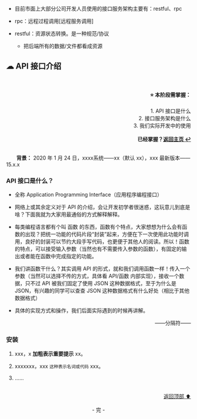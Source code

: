 
+ 目前市面上大部分公司开发人员使用的接口服务架构主要有：restful、rpc

+ rpc：远程过程调用\[远程服务调用\]

+ restful：资源状态转换。是一种规范/协议

    + 把后端所有的数据/文件都看成资源
<a name="head"></a>
## ☁ API 接口介绍

<br>
<div align=right>
    <h4>⭐ 本阶段需掌握：</h4>
    1. API 接口是什么<br>
    2. 接口服务架构是什么<br>
    3. 我们实际开发中的使用<br>
    <br>
    <b>已经掌握？<a href="/README.md">返回主页 ↩</a></b>
</div>
<br>

&emsp;&emsp;**背景：** 2020 年 1 月 24 日，xxxx系统——xx（默认 xx），xxx 最新版本——15.x.x

### API 接口是什么？

+ 全称 Application Programming Interface（应用程序编程接口）

+ 网络上或其余定义对于 API 的介绍，会让开发初学者很迷惑，这玩意儿到底是啥？下面我就为大家用最通俗的方式解释解释。

+ 每类编程语言都有个叫 函数 的东西，函数有个特点，大家想想为什么会有函数的出现？把统一功能的代码片段“封装”起来，方便在下一次使用此功能时调用，良好的封装可以节约大段手写代码，也更便于其他人的阅读。所以！函数的特点，可以接受输入参数（当然也有不需要传入参数的函数），有固定的输出或者能在函数中完成指定的功能。

+ 我们讲函数干什么？其实调用 API 的形式，就和我们调用函数一样！传入一个参数（当然可以选择不传的方式，具体看 API/函数 内部实现），接收一个数据，只不过 API 被我们固定了使用 JSON 这种数据格式，至于为什么是 JSON，有兴趣的同学可以查查 JSON 这种数据格式有什么好处（相比于其他数据格式）

+ 具体的实现方式和操作，我们后面实际遇到的时候再讲解。

<div align=right>
    ——分隔符——
</div>

### 安装

1. xxx，x **加粗表示重要提示** xx。

1. xxxxxxx，xxx `这种表示名词或代码` xxx。

1. ......

<br>
<div align=right>
    <a href="#head">返回顶部 ⬆</a>
</div>
<br>

<div align=center>
    - 完 -
</div>
